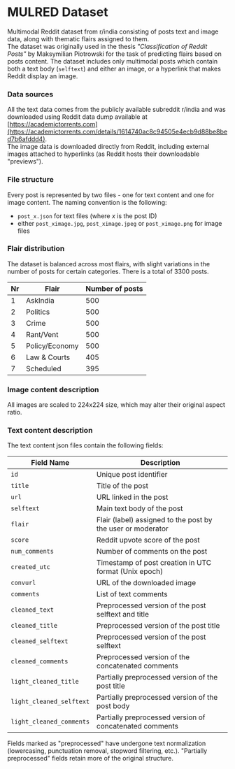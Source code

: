 # MULRED Dataset

Multimodal Reddit dataset from r/india consisting of posts text and image data, along with thematic flairs assigned to them.  
The dataset was originally used in the thesis _"Classification of Reddit Posts"_ by Maksymilian Piotrowski for the task of predicting flairs based on posts content. The dataset includes only multimodal posts which contain both a text body (`selftext`) and either an image, or a hyperlink that makes Reddit display an image.  

### Data sources

All the text data comes from the publicly available subreddit r/india and was downloaded using Reddit data dump available at [https://academictorrents.com](https://academictorrents.com/details/1614740ac8c94505e4ecb9d88be8bed7b6afddd4).  
The image data is downloaded directly from Reddit, including external images attached to hyperlinks (as Reddit hosts their downloadable "previews").

### File structure

Every post is represented by two files - one for text content and one for image content. The naming convention is the following:  
- `post_x.json` for text files (where _x_ is the post ID)  
- either `post_ximage.jpg`, `post_ximage.jpeg` or `post_ximage.png` for image files

### Flair distribution

The dataset is balanced across most flairs, with slight variations in the number of posts for certain categories. There is a total of 3300 posts.

| Nr  | Flair              | Number of posts |
|-----|--------------------|-----------------|
| 1   | AskIndia           | 500             |
| 2   | Politics           | 500             |
| 3   | Crime              | 500             |
| 4   | Rant/Vent          | 500             |
| 5   | Policy/Economy     | 500             |
| 6   | Law & Courts       | 405             |
| 7   | Scheduled          | 395             |

### Image content description

All images are scaled to 224x224 size, which may alter their original aspect ratio.

### Text content description

The text content json files contain the following fields:

| Field Name               | Description                                                     |
| ------------------------ | --------------------------------------------------------------- |
| `id`                     | Unique post identifier                                          |
| `title`                  | Title of the post                                               |
| `url`                    | URL linked in the post                                          |
| `selftext`               | Main text body of the post                                      |
| `flair`                  | Flair (label) assigned to the post by the user or moderator     |
| `score`                  | Reddit upvote score of the post                                 |
| `num_comments`           | Number of comments on the post                                  |
| `created_utc`            | Timestamp of post creation in UTC format (Unix epoch)           |
| `convurl`                | URL of the downloaded image                                     |
| `comments`               | List of text comments                                           |
| `cleaned_text`           | Preprocessed version of the post selftext and title             |
| `cleaned_title`          | Preprocessed version of the post title                          |
| `cleaned_selftext`       | Preprocessed version of the post selftext                       |
| `cleaned_comments`       | Preprocessed version of the concatenated comments               |
| `light_cleaned_title`    | Partially preprocessed version of the post title                |
| `light_cleaned_selftext` | Partially preprocessed version of the post body                 |
| `light_cleaned_comments` | Partially preprocessed version of concatenated comments         |

Fields marked as "preprocessed" have undergone text normalization (lowercasing, punctuation removal, stopword filtering, etc.). "Partially preprocessed" fields retain more of the original structure.